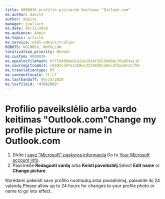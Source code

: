 ```yaml
---
title: 8000036 profilio pic/vardo keitimas "Outlook.com"
ms.author: daeite
author: daeite
manager: joallard
ms.date: 04/21/2020
ms.audience: Admin
ms.topic: article
ms.service: o365-administration
ROBOTS: NOINDEX, NOFOLLOW
localization_priority: Normal
ms.custom: 8000036
ms.openlocfilehash: bf719490da8142ae193af2825ddb8cf6ad24ac16
ms.sourcegitcommit: c6692ce0fa1358ec3529e59ca0ecdfdea4cdc759
ms.translationtype: MT
ms.contentlocale: lt-LT
ms.lasthandoff: 09/14/2020
ms.locfileid: "47662693"
---
```

# <a name="change-my-profile-picture-or-name-in-outlookcom"></a><span data-ttu-id="3a5cb-102">Profilio paveikslėlio arba vardo keitimas "Outlook.com"</span><span class="sxs-lookup"><span data-stu-id="3a5cb-102">Change my profile picture or name in Outlook.com</span></span>

1. <span data-ttu-id="3a5cb-103">Eikite į [savo "Microsoft" paskyros informaciją](https://go.microsoft.com/fwlink/p/?linkid=860841).</span><span class="sxs-lookup"><span data-stu-id="3a5cb-103">Go to [Your Microsoft account info](https://go.microsoft.com/fwlink/p/?linkid=860841).</span></span>
1. <span data-ttu-id="3a5cb-104">Pasirinkite **Redaguoti vardą** arba **Keisti paveikslėlį**.</span><span class="sxs-lookup"><span data-stu-id="3a5cb-104">Select **Edit name** or **Change picture**.</span></span>

<span data-ttu-id="3a5cb-105">Norėdami pakeisti savo profilio nuotrauką arba pavadinimą, palaukite iki 24 valandų.</span><span class="sxs-lookup"><span data-stu-id="3a5cb-105">Please allow up to 24 hours for changes to your profile photo or name to go into effect.</span></span>